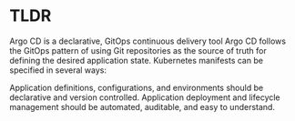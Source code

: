 # TLDR

Argo CD is a declarative, GitOps continuous delivery tool
Argo CD follows the GitOps pattern of using Git repositories as the source of truth for defining the desired application state.
Kubernetes manifests can be specified in several ways:

Application definitions, configurations, and environments should be declarative and version controlled. Application deployment and lifecycle management should be automated, auditable, and easy to understand.
